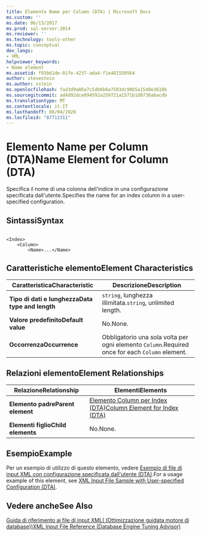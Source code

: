 ```yaml
---
title: Elemento Name per Column (DTA) | Microsoft Docs
ms.custom: ''
ms.date: 06/13/2017
ms.prod: sql-server-2014
ms.reviewer: ''
ms.technology: tools-other
ms.topic: conceptual
dev_langs:
- XML
helpviewer_keywords:
- Name element
ms.assetid: f93b61de-01fe-4237-ada4-f1e481550564
author: stevestein
ms.author: sstein
ms.openlocfilehash: fad3d9a86a7c5db6b6a7503dc90b5a1540e3618b
ms.sourcegitcommit: ad4d92dce894592a259721a1571b1d8736abacdb
ms.translationtype: MT
ms.contentlocale: it-IT
ms.lasthandoff: 08/04/2020
ms.locfileid: "87711311"
---
```

# <a name="name-element-for-column-dta"></a><span data-ttu-id="8a491-102">Elemento Name per Column (DTA)</span><span class="sxs-lookup"><span data-stu-id="8a491-102">Name Element for Column (DTA)</span></span>
  <span data-ttu-id="8a491-103">Specifica il nome di una colonna dell'indice in una configurazione specificata dall'utente.</span><span class="sxs-lookup"><span data-stu-id="8a491-103">Specifies the name for an index column in a user-specified configuration.</span></span>  
  
## <a name="syntax"></a><span data-ttu-id="8a491-104">Sintassi</span><span class="sxs-lookup"><span data-stu-id="8a491-104">Syntax</span></span>  
  
```  
  
<Index>  
    <Column>  
        <Name>...</Name>  
```  
  
## <a name="element-characteristics"></a><span data-ttu-id="8a491-105">Caratteristiche elemento</span><span class="sxs-lookup"><span data-stu-id="8a491-105">Element Characteristics</span></span>  
  
|<span data-ttu-id="8a491-106">Caratteristica</span><span class="sxs-lookup"><span data-stu-id="8a491-106">Characteristic</span></span>|<span data-ttu-id="8a491-107">Descrizione</span><span class="sxs-lookup"><span data-stu-id="8a491-107">Description</span></span>|  
|--------------------|-----------------|  
|<span data-ttu-id="8a491-108">**Tipo di dati e lunghezza**</span><span class="sxs-lookup"><span data-stu-id="8a491-108">**Data type and length**</span></span>|<span data-ttu-id="8a491-109">`string`, lunghezza illimitata.</span><span class="sxs-lookup"><span data-stu-id="8a491-109">`string`, unlimited length.</span></span>|  
|<span data-ttu-id="8a491-110">**Valore predefinito**</span><span class="sxs-lookup"><span data-stu-id="8a491-110">**Default value**</span></span>|<span data-ttu-id="8a491-111">No.</span><span class="sxs-lookup"><span data-stu-id="8a491-111">None.</span></span>|  
|<span data-ttu-id="8a491-112">**Occorrenza**</span><span class="sxs-lookup"><span data-stu-id="8a491-112">**Occurrence**</span></span>|<span data-ttu-id="8a491-113">Obbligatorio una sola volta per ogni elemento `Column`.</span><span class="sxs-lookup"><span data-stu-id="8a491-113">Required once for each `Column` element.</span></span>|  
  
## <a name="element-relationships"></a><span data-ttu-id="8a491-114">Relazioni elemento</span><span class="sxs-lookup"><span data-stu-id="8a491-114">Element Relationships</span></span>  
  
|<span data-ttu-id="8a491-115">Relazione</span><span class="sxs-lookup"><span data-stu-id="8a491-115">Relationship</span></span>|<span data-ttu-id="8a491-116">Elementi</span><span class="sxs-lookup"><span data-stu-id="8a491-116">Elements</span></span>|  
|------------------|--------------|  
|<span data-ttu-id="8a491-117">**Elemento padre**</span><span class="sxs-lookup"><span data-stu-id="8a491-117">**Parent element**</span></span>|[<span data-ttu-id="8a491-118">Elemento Column per Index &#40;DTA&#41;</span><span class="sxs-lookup"><span data-stu-id="8a491-118">Column Element for Index &#40;DTA&#41;</span></span>](column-element-for-index-dta.md)|  
|<span data-ttu-id="8a491-119">**Elementi figlio**</span><span class="sxs-lookup"><span data-stu-id="8a491-119">**Child elements**</span></span>|<span data-ttu-id="8a491-120">No.</span><span class="sxs-lookup"><span data-stu-id="8a491-120">None.</span></span>|  
  
## <a name="example"></a><span data-ttu-id="8a491-121">Esempio</span><span class="sxs-lookup"><span data-stu-id="8a491-121">Example</span></span>  
 <span data-ttu-id="8a491-122">Per un esempio di utilizzo di questo elemento, vedere [Esempio di file di input XML con configurazione specificata dall'utente &#40;DTA&#41;](xml-input-file-sample-with-user-specified-configuration-dta.md).</span><span class="sxs-lookup"><span data-stu-id="8a491-122">For a usage example of this element, see [XML Input File Sample with User-specified Configuration &#40;DTA&#41;](xml-input-file-sample-with-user-specified-configuration-dta.md).</span></span>  
  
## <a name="see-also"></a><span data-ttu-id="8a491-123">Vedere anche</span><span class="sxs-lookup"><span data-stu-id="8a491-123">See Also</span></span>  
 [<span data-ttu-id="8a491-124">Guida di riferimento ai file di input XML&#40; (Ottimizzazione guidata motore di database)&#41;</span><span class="sxs-lookup"><span data-stu-id="8a491-124">XML Input File Reference &#40;Database Engine Tuning Advisor&#41;</span></span>](xml-input-file-reference-database-engine-tuning-advisor.md)  
  
  
